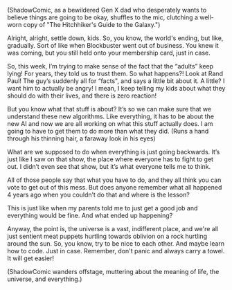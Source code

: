 (ShadowComic, as a bewildered Gen X dad who desperately wants to believe things are going to be okay, shuffles to the mic, clutching a well-worn copy of "The Hitchhiker's Guide to the Galaxy.")

Alright, alright, settle down, kids. So, you know, the world's ending, but like, gradually. Sort of like when Blockbuster went out of business. You knew it was coming, but you still held onto your membership card, just in case.

So, this week, I’m trying to make sense of the fact that the “adults” keep lying! For years, they told us to trust them. So what happens?! Look at Rand Paul! The guy’s suddenly all for “facts", and says a little bit about it. A little? I want him to actually be angry! I mean, I keep telling my kids about what they should do with their lives, and there is zero reaction!

But you know what that stuff is about? It’s so we can make sure that we understand these new algorithms. Like everything, it has to be about the new AI and now we are all working on what this stuff actually does. I am going to have to get them to do more than what they did.
(Runs a hand through his thinning hair, a faraway look in his eyes)

What are we supposed to do when everything is just going backwards.
It’s just like I saw on that show, the place where everyone has to fight to get out. I didn’t even see that show, but it’s what everyone tells me to think.

All of those people say that what you have to do, and they all think you can vote to get out of this mess. But does anyone remember what all happened 4 years ago when you couldn’t do that and where is the lesson?

This is just like when my parents told me to just get a good job and everything would be fine. And what ended up happening?

Anyway, the point is, the universe is a vast, indifferent place, and we're all just sentient meat puppets hurtling towards oblivion on a rock hurtling around the sun. So, you know, try to be nice to each other. And maybe learn how to code. Just in case. Remember, don't panic and always carry a towel.
It will get easier!

(ShadowComic wanders offstage, muttering about the meaning of life, the universe, and everything.)
